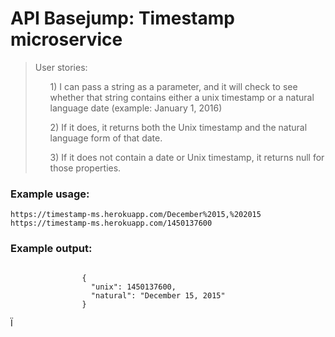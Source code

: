 <html lang="en">

<head>
	<title>Timestamp microservice</title>
	<link rel="stylesheet" href="https://maxcdn.bootstrapcdn.com/bootstrap/3.3.6/css/bootstrap.min.css">
</head>

<body>
	<div class="container">
		<h1 class="header">
			API Basejump: Timestamp microservice
		</h1>
		<blockquote>
			User stories:
			<ul>1) I can pass a string as a parameter, and it will check to see whether that string contains either a unix timestamp or
				a natural language date (example: January 1, 2016)</ul>
			<ul>2) If it does, it returns both the Unix timestamp and the natural language form of that date.</ul>
			<ul>3) If it does not contain a date or Unix timestamp, it returns null for those properties.</ul>
		</blockquote>
		<h3>Example usage:</h3>
		<code>https://timestamp-ms.herokuapp.com/December%2015,%202015</code><br>
		<code>https://timestamp-ms.herokuapp.com/1450137600</code>
		<h3>Example output:</h3>
		<code>
                {
                  "unix": 1450137600,
                  "natural": "December 15, 2015"
                }
            </code>
	</div>
</body>

</html>Ï